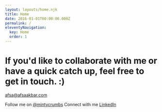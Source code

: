 ```yaml
---
layout: layouts/home.njk
title: Home
date: 2016-01-01T00:00:00.000Z
permalink: /
eleventyNavigation:
  key: Home
  order: 1
---
```

# If you'd like to collaborate with me or have a quick catch up, feel free to get in touch. :) 

afsa@afsaakbar.com


Follow me on [@mintycrumbs](https://twitter.com/mintycrumbs)
Connect with me [LinkedIn](https://www.linkedin.com/in/afsaakbar/)
